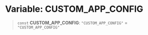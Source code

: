 # Variable: CUSTOM_APP_CONFIG

> `const` **CUSTOM_APP_CONFIG**: `"CUSTOM_APP_CONFIG"` = `"CUSTOM_APP_CONFIG"`
